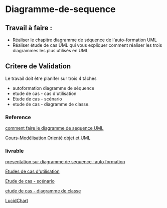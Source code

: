 # Diagramme-de-sequence

## Travail à faire :
- Réaliser le chapitre  diagramme de séquence de l'auto-formation UML
- Réaliser étude de cas UML qui vous expliquer comment réaliser les trois diagrammes les plus utilisés en UML

## Critere de Validation 
Le travail doit être planifer sur trois 4 tâches
- autoformation diagramme de séquence
- etude de cas - cas d'utilisation
- Etude de cas - scénario
- etude de cas - diagramme de classe.

### Reference 
[comment faire le diagramme de sequence UML ](https://youtu.be/pCK6prSq8aw?si=WSNiHMe5SuWYhC_x)

[Cours-Modélisation Orienté objet et UML](https://youtube.com/playlist?list=PLmi5sRiGSFfABDzWbYeI31886urszkeR9&si=8P1jKTfyLHk1cnlS)

### livrable 
[presentation sur diagramme de sequence -auto formation ](https://docs.google.com/presentation/d/1FYH5eZg1PP6emIQdCgOwAr8jhxlLw0iz/edit?usp=sharing&ouid=113920735924471653165&rtpof=true&sd=true)

[Etudes de cas d'utilisation ](https://docs.google.com/presentation/d/1Kj1zIeCkezH4vWu3TSzxm6y9yfw327gVejKMDbsU2NM/edit?usp=sharing)

[ Etude de cas - scénario](https://docs.google.com/presentation/d/1VxIw-vgqYc8ACbQeLgXA-hFi0e7PHvHvwE_sfVrVtls/edit?usp=sharing)

[etude de cas - diagramme de classe](https://docs.google.com/presentation/d/1JQ-vCzMHlKQF1bMeR3gLoH5-bBVLBm3rGsf0bm0wn74/edit?usp=sharing)



[LucidChart](https://lucid.app/lucidchart/4026f5d5-28c5-4c10-85e6-d82e7141e52f/edit?view_items=XZGVjuJPRl7p%2CN0GV7NmNv9M2%2CqWGVLJroCYUd%2Cn1HVUcLmO79d%2Cn0HVuQG0UkpB&invitationId=inv_46417823-5548-4511-acab-398727f46f4b)

